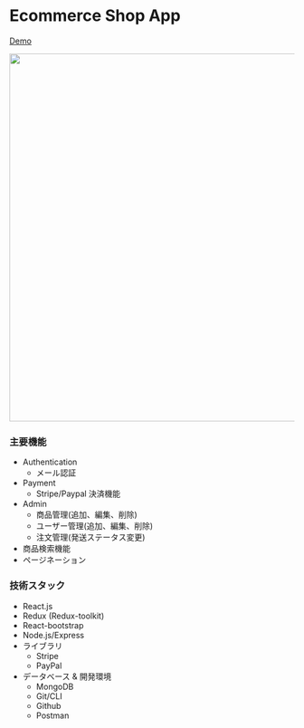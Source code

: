 # Ecommerce Shop App

[Demo](https://e-commerce-app-mern.onrender.com/)

<img width='650' src="https://user-images.githubusercontent.com/58486430/236671819-748e4f15-f885-4477-b6e4-cccd5a7a0b8b.png">

### 主要機能
  - Authentication
    - メール認証
  - Payment
    - Stripe/Paypal 決済機能
  - Admin
    - 商品管理(追加、編集、削除)
    - ユーザー管理(追加、編集、削除)
    - 注文管理(発送ステータス変更)
  - 商品検索機能
  - ページネーション
  
### 技術スタック
  - React.js
  - Redux (Redux-toolkit)
  - React-bootstrap
  - Node.js/Express
  - ライブラリ
    - Stripe
    - PayPal
  - データベース & 開発環境
    - MongoDB
    - Git/CLI
    - Github
    - Postman
   
